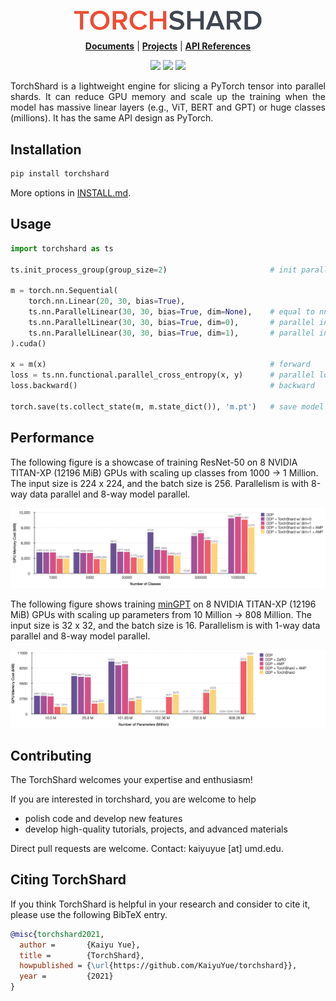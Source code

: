 <br />
<p align="center">
  <img src=".github/logo.svg" width="300">
</p>

<p align="center">
  <a href="./docs"><strong>Documents</strong></a> |
  <a href="./projects"><strong>Projects</strong></a> |
  <a href="./docs#api-references---python"><strong>API References</strong></a>
</p>

<p align="center">
  <a href="https://pypi.org/project/torchshard/">
    <img src="https://img.shields.io/badge/PyPi-0.1.0-28A9E1.svg?style=flat-square" /></a>
  <a href="https://pytorch.org/">
    <img src="https://img.shields.io/badge/Powered%20by-PyTorch-ee4c2c.svg?style=flat-square" /></a>
  <a href="./LICENSE">
    <img src="https://img.shields.io/badge/License-Apache%202.0-black.svg?style=flat-square" /></a>
</p>

<p align="justify">
TorchShard is a lightweight engine for slicing a PyTorch tensor into parallel shards. It can reduce GPU memory and scale up the training when the model has massive linear layers (e.g., ViT, BERT and GPT) or huge classes (millions). It has the same API design as PyTorch.
</p>

## Installation

```bash
pip install torchshard
```

More options in [INSTALL.md](./INSTALL.md).

## Usage

```python
import torchshard as ts

ts.init_process_group(group_size=2)                       # init parallel groups

m = torch.nn.Sequential(
    torch.nn.Linear(20, 30, bias=True),               
    ts.nn.ParallelLinear(30, 30, bias=True, dim=None),    # equal to nn.Linear()
    ts.nn.ParallelLinear(30, 30, bias=True, dim=0),       # parallel in row dimension
    ts.nn.ParallelLinear(30, 30, bias=True, dim=1),       # parallel in column dimension
).cuda()

x = m(x)                                                  # forward
loss = ts.nn.functional.parallel_cross_entropy(x, y)      # parallel loss function
loss.backward()                                           # backward

torch.save(ts.collect_state(m, m.state_dict()), 'm.pt')   # save model state
```

## Performance

<p align="left">
  The following figure is a showcase of training ResNet-50 on 8 NVIDIA TITAN-XP (12196 MiB) GPUs with scaling up classes from 1000 &#8594; 1 Million.
  The input size is 224 x 224, and the batch size is 256.
  Parallelism is with 8-way data parallel and 8-way model parallel.
</p>
  
<p align="center">
  <img src=".github/in1k-titan-ts-amp.png">
</p>

<p align="left">
  The following figure shows training <a href="https://github.com/karpathy/minGPT">minGPT</a> on 8 NVIDIA TITAN-XP (12196 MiB) GPUs with scaling up parameters from 10 Million &#8594; 808 Million.
  The input size is 32 x 32, and the batch size is 16.
  Parallelism is with 1-way data parallel and 8-way model parallel.
</p>
  
<p align="center">
  <img src=".github/minGPT-titan-ts.png">
</p>

## Contributing

The TorchShard welcomes your expertise and enthusiasm!

If you are interested in torchshard, you are welcome to help

- polish code and develop new features
- develop high-quality tutorials, projects, and advanced materials

Direct pull requests are welcome. Contact: kaiyuyue [at] umd.edu.

## Citing TorchShard

If you think TorchShard is helpful in your research and consider to cite it, please use the following BibTeX entry.

```BibTeX
@misc{torchshard2021,
  author =       {Kaiyu Yue},
  title =        {TorchShard},
  howpublished = {\url{https://github.com/KaiyuYue/torchshard}},
  year =         {2021}
}
```
